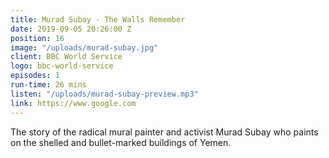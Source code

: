 ```yaml
---
title: Murad Subay - The Walls Remember
date: 2019-09-05 20:26:00 Z
position: 16
image: "/uploads/murad-subay.jpg"
client: BBC World Service
logo: bbc-world-service
episodes: 1
run-time: 26 mins
listen: "/uploads/murad-subay-preview.mp3"
link: https://www.google.com
---
```


The story of the radical mural painter and activist Murad Subay who paints on the shelled and bullet-marked buildings of Yemen.